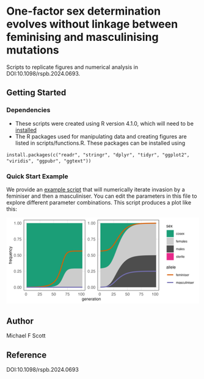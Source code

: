 # One-factor sex determination evolves without linkage between feminising and masculinising mutations

Scripts to replicate figures and numerical analysis in DOI:10.1098/rspb.2024.0693.

## Getting Started

### Dependencies

* These scripts were created using R version 4.1.0, which will need to be [installed](https://cran.r-project.org/doc/manuals/r-patched/R-admin.html)
* The R packages used for manipulating data and creating figures are listed in scripts/functions.R. These packages can be installed using

```
install.packages(c("readr", "stringr", "dplyr", "tidyr", "ggplot2", "viridis", "ggpubr", "ggtext"))
```

### Quick Start Example

We provide an [example script](scripts/example.R) that will numerically iterate invasion by a feminiser and then a masculiniser. You can edit the parameters in this file to explore different parameter combinations. This script produces a plot like this:

![Example of a transition from cosexuality to dioecy](./figures/example.png)

## Author

Michael F Scott

## Reference

DOI:10.1098/rspb.2024.0693
